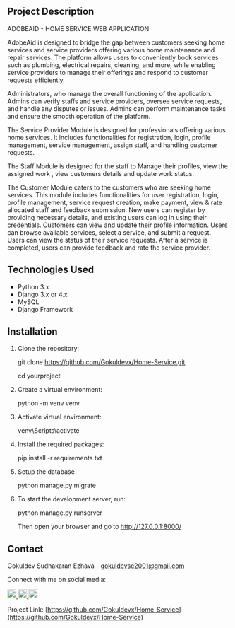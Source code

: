 ## Project Description 

ADOBEAID - HOME SERVICE WEB APPLICATION

AdobeAid is designed to bridge the gap between customers seeking home services and service providers offering various home maintenance and repair services. The platform allows
users to conveniently book services such as plumbing, electrical repairs, cleaning, and more, while enabling service providers to manage their offerings and respond to customer
requests efficiently.

Administrators, who manage the overall functioning of the application. Admins can verify staffs and service providers, oversee service requests, and handle any disputes or
issues.
Admins can perform maintenance tasks and ensure the smooth operation of the platform.

The Service Provider Module is designed for professionals offering various home services. It includes functionalities for registration, login, profile management, service 
management, assign staff, and handling customer requests.

The Staff Module is designed for the staff to Manage their profiles, view the assigned work , view customers details and update work status.

The Customer Module caters to the customers who are seeking home services. This module includes functionalities for user registration, login, profile management, service
request creation, make payment, view & rate allocated staff and feedback submission. New users can register by providing necessary details, and existing users can log in using
their credentials. Customers can view and update their profile information. Users can browse available services, select a service, and submit a request. Users can view the
status of their service requests. After a service is completed, users can provide feedback and rate the service provider.


## Technologies Used

- Python 3.x
- Django 3.x or 4.x
- MySQL
- Django Framework

## Installation

1. Clone the repository:
   
     git clone https://github.com/Gokuldevx/Home-Service.git
  
     cd yourproject

2. Create a virtual environment:
   
      python -m venv venv

3. Activate virtual environment:
   
      venv\Scripts\activate

4. Install the required packages:
   
      pip install -r requirements.txt

5. Setup the database
    
      python manage.py migrate

6. To start the development server, run:
    
      python manage.py runserver
   
      Then open your browser and go to http://127.0.0.1:8000/

## Contact

Gokuldev Sudhakaran Ezhava - gokuldevse2001@gmail.com

Connect with me on social media:

<a href="https://www.instagram.com/gokul_27x_/">
    <img src="https://upload.wikimedia.org/wikipedia/commons/a/a5/Instagram_icon.png" alt="Instagram" width="20" height="20">
</a><a href="https://github.com/Gokuldevx">
    <img src="https://upload.wikimedia.org/wikipedia/commons/9/91/Octicons-mark-github.svg" alt="GitHub" width="20" height="20">
</a>
<a href="https://www.linkedin.com/in/gokuldev-sudhakaran-ezhava-288887316/">
    <img src="https://upload.wikimedia.org/wikipedia/commons/0/01/LinkedIn_Logo.svg" alt="LinkedIn" width="20" height="20">
</a>

Project Link: [https://github.com/Gokuldevx/Home-Service](https://github.com/Gokuldevx/Home-Service)


